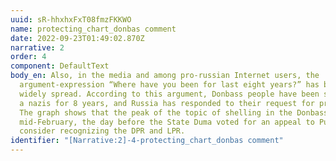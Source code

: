 ```yaml
---
uuid: sR-hhxhxFxT08fmzFKKWO
name: protecting_chart_donbas comment
date: 2022-09-23T01:49:02.870Z
narrative: 2
order: 4
component: DefaultText
body_en: Also, in the media and among pro-russian Internet users, the
  argument-expression “Where have you been for last eight years?” has been
  widely spread. According to this argument, Donbass people have been shelled by
  a nazis for 8 years, and Russia has responded to their request for protection.
  The graph shows that the peak of the topic of shelling in the Donbass was in
  mid-February, the day before the State Duma voted for an appeal to Putin to
  consider recognizing the DPR and LPR.
identifier: "[Narrative:2]-4-protecting_chart_donbas comment"
---
```

